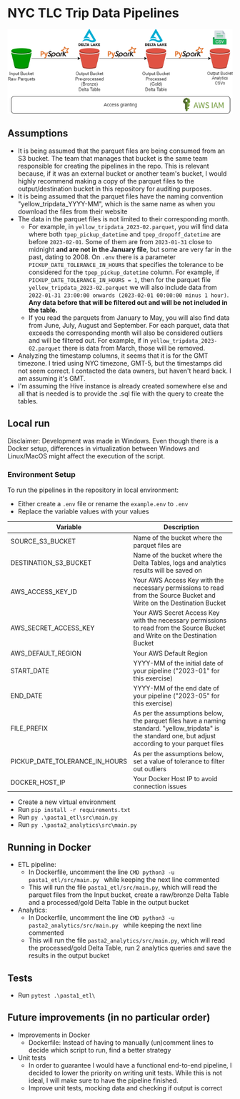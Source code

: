 # NYC TLC Trip Data Pipelines
![nyc_trip_record_pipeline](nyc_trip_record_pipeline.png)

## Assumptions
- It is being assumed that the parquet files are being consumed from an S3 bucket. The team that manages that bucket is the same team responsible for creating the pipelines in the repo. This is relevant because, if it was an external bucket or another team's bucket, I would highly recommend making a copy of the parquet files to the output/destination bucket in this repository for auditing purposes.
- It is being assumed that the parquet files have the naming convention "yellow_tripdata_YYYY-MM", which is the same name as when you download the files from their website
- The data in the parquet files is not limited to their corresponding month. 
    - For example, in `yellow_tripdata_2023-02.parquet`, you will find data where both `tpep_pickup_datetime` and `tpep_dropoff_datetime` are before `2023-02-01`. Some of them are from `2023-01-31` close to midnight **and are not in the January file**, but some are very far in the past, dating to 2008. On `.env` there is a parameter `PICKUP_DATE_TOLERANCE_IN_HOURS` that specifies the tolerance to be considered for the `tpep_pickup_datetime` column. For example, if `PICKUP_DATE_TOLERANCE_IN_HOURS = 1`, then for the parquet file `yellow_tripdata_2023-02.parquet` we will also include data from `2022-01-31 23:00:00 onwards (2023-02-01 00:00:00 minus 1 hour)`. **Any data before that will be filtered out and will be not included in the table.**
    - If you read the parquets from January to May, you will also find data from June, July, August and September. For each parquet, data that exceeds the corresponding month will also be considered outliers and will be filtered out. For example, if in `yellow_tripdata_2023-02.parquet` there is data from March, those will be removed.
- Analyzing the timestamp columns, it seems that it is for the GMT timezone. I tried using NYC timezone, GMT-5, but the timestamps did not seem correct. I contacted the data owners, but haven't heard back. I am assuming it's GMT.
- I'm assuming the Hive instance is already created somewhere else and all that is needed is to provide the .sql file with the query to create the tables.

## Local run
Disclaimer: Development was made in Windows. Even though there is a Docker setup, differences in virtualization between Windows and Linux/MacOS might affect the execution of the script.

### Environment Setup
To run the pipelines in the repository in local environment:

- Either create a `.env` file or rename the `example.env` to `.env`
- Replace the variable values with your values

| Variable    | Description |
| -------- | ------- |
| SOURCE_S3_BUCKET  | Name of the bucket where the parquet files are |
| DESTINATION_S3_BUCKET | Name of the bucket where the Delta Tables, logs and analytics results will be saved on |
| AWS_ACCESS_KEY_ID    | Your AWS Access Key with the necessary permissions to read from the Source Bucket and Write on the Destination Bucket |
| AWS_SECRET_ACCESS_KEY    | Your AWS Secret Access Key with the necessary permissions to read from the Source Bucket and Write on the Destination Bucket  |
| AWS_DEFAULT_REGION    | Your AWS Default Region |
| START_DATE    | YYYY-MM of the initial date of your pipeline ("2023-01" for this exercise) |
| END_DATE    | YYYY-MM of the end date of your pipeline ("2023-05" for this exercise)    |
| FILE_PREFIX    | As per the assumptions below, the parquet files have a naming standard. "yellow_tripdata" is the standard one, but adjust according to your parquet files |
| PICKUP_DATE_TOLERANCE_IN_HOURS    | As per the assumptions below, set a value of tolerance to filter out outliers |
| DOCKER_HOST_IP    | Your Docker Host IP to avoid connection issues |

- Create a new virtual environment
- Run `pip install -r requirements.txt`
- Run `py .\pasta1_etl\src\main.py`
- Run `py .\pasta2_analytics\src\main.py`

## Running in Docker
- ETL pipeline:
    - In Dockerfile, uncomment the line `CMD python3 -u pasta1_etl/src/main.py ` while keeping the next line commented
    - This will run the file `pasta1_etl/src/main.py`, which will read the parquet files from the Input bucket, create a raw/bronze Delta Table and a processed/gold Delta Table in the output bucket
- Analytics:
    - In Dockerfile, uncomment the line `CMD python3 -u pasta2_analytics/src/main.py ` while keeping the next line commented
    - This will run the file `pasta2_analytics/src/main.py`, which will read the processed/gold Delta Table, run 2 analytics queries and save the results in the output bucket

## Tests
- Run `pytest .\pasta1_etl\`

## Future improvements (in no particular order)
- Improvements in Docker
    - Dockerfile: Instead of having to manually (un)comment lines to decide which script to run, find a better strategy
- Unit tests
    - In order to guarantee I would have a functional end-to-end pipeline, I decided to lower the priority on writing unit tests. While this is not ideal, I will make sure to have the pipeline finished.
    - Improve unit tests, mocking data and checking if output is correct